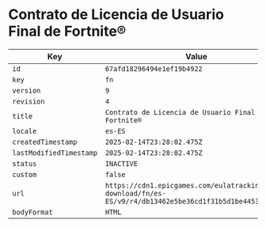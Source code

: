 # Contrato de Licencia de Usuario Final de Fortnite®

| Key | Value |
| --- | ----- |
| `id` | `67afd18296494e1ef19b4922` |
| `key` | `fn` |
| `version` | `9` |
| `revision` | `4` |
| `title` | `Contrato de Licencia de Usuario Final de Fortnite®` |
| `locale` | `es-ES` |
| `createdTimestamp` | `2025-02-14T23:28:02.475Z` |
| `lastModifiedTimestamp` | `2025-02-14T23:28:02.475Z` |
| `status` | `INACTIVE` |
| `custom` | `false` |
| `url` | `https://cdn1.epicgames.com/eulatracking-download/fn/es-ES/v9/r4/db13462e5be36cd1f31b5d1be4453fff.pdf` |
| `bodyFormat` | `HTML` |

